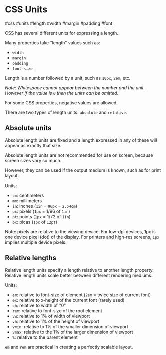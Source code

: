 # CSS Units
#css #units #length #width #margin #padding #font

CSS has several different units for expressing a length.

Many properties take "length" values such as:
- `width`
- `margin`
- `padding`
- `font-size`

Length is a number followed by a unit, such as `10px`, `2em`, etc.

_Note: Whitespace cannot appear between the number and the unit.
However if the value is `0` then the units can be omitted._

For some CSS properties, negative values are allowed.

There are two types of length units: `absolute` and `relative`.

## Absolute units

Absolute length units are fixed and a length expressed in any of these
will appear as exactly that size.

Absolute length units are not recommended for use on screen,
because screen sizes vary so much.

However, they can be used if the output medium is known,
such as for print layout.

Units:
- `cm`: centimeters
- `mm`: millimeters
- `in`: inches (`1in` = `96px` = `2.54cm`)
- `px`: pixels (`1px` = 1/96 of `1in`)
- `pt`: points (`1px` = 1/72 of `1in`)
- `px`: picas (`1pc` of `12pt`)

Note: pixels are relative to the viewing device.
For low-dpi devices, 1px is one device pixel (dot) of the display.
For printers and high-res screens, `1px` implies multiple device pixels.

## Relative lengths

Relative length units specify a length relative to another length property.
Relative length units scale better between different rendering mediums.

Units:
- `em`: relative to font-size of element (`2em` = twice size of current font)
- `ex`: relative to x-height of the current font (rarely used)
- `ch`: relative to width of "0"
- `rem`: relative to font-size of the root element
- `vw`: relative to 1% of width of viewport
- `vh`: relative to 1% of the height of viewport
- `vmin`: relative to 1% of the smaller dimension of viewport
- `vmax`: relative to the 1% of the larger dimension of viewport
- `%`: relative to the parent element

`em` and `rem` are practical in creating a perfectly scalable layout.
